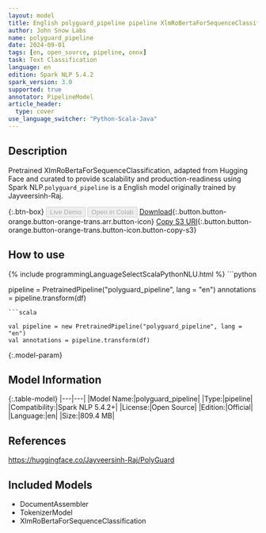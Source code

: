 ```yaml
---
layout: model
title: English polyguard_pipeline pipeline XlmRoBertaForSequenceClassification from Jayveersinh-Raj
author: John Snow Labs
name: polyguard_pipeline
date: 2024-09-01
tags: [en, open_source, pipeline, onnx]
task: Text Classification
language: en
edition: Spark NLP 5.4.2
spark_version: 3.0
supported: true
annotator: PipelineModel
article_header:
  type: cover
use_language_switcher: "Python-Scala-Java"
---
```


## Description

Pretrained XlmRoBertaForSequenceClassification, adapted from Hugging Face and curated to provide scalability and production-readiness using Spark NLP.`polyguard_pipeline` is a English model originally trained by Jayveersinh-Raj.

{:.btn-box}
<button class="button button-orange" disabled>Live Demo</button>
<button class="button button-orange" disabled>Open in Colab</button>
[Download](https://s3.amazonaws.com/auxdata.johnsnowlabs.com/public/models/polyguard_pipeline_en_5.4.2_3.0_1725170076332.zip){:.button.button-orange.button-orange-trans.arr.button-icon}
[Copy S3 URI](s3://auxdata.johnsnowlabs.com/public/models/polyguard_pipeline_en_5.4.2_3.0_1725170076332.zip){:.button.button-orange.button-orange-trans.button-icon.button-copy-s3}

## How to use



<div class="tabs-box" markdown="1">
{% include programmingLanguageSelectScalaPythonNLU.html %}
```python

pipeline = PretrainedPipeline("polyguard_pipeline", lang = "en")
annotations =  pipeline.transform(df)   

```
```scala

val pipeline = new PretrainedPipeline("polyguard_pipeline", lang = "en")
val annotations = pipeline.transform(df)

```
</div>

{:.model-param}
## Model Information

{:.table-model}
|---|---|
|Model Name:|polyguard_pipeline|
|Type:|pipeline|
|Compatibility:|Spark NLP 5.4.2+|
|License:|Open Source|
|Edition:|Official|
|Language:|en|
|Size:|809.4 MB|

## References

https://huggingface.co/Jayveersinh-Raj/PolyGuard

## Included Models

- DocumentAssembler
- TokenizerModel
- XlmRoBertaForSequenceClassification